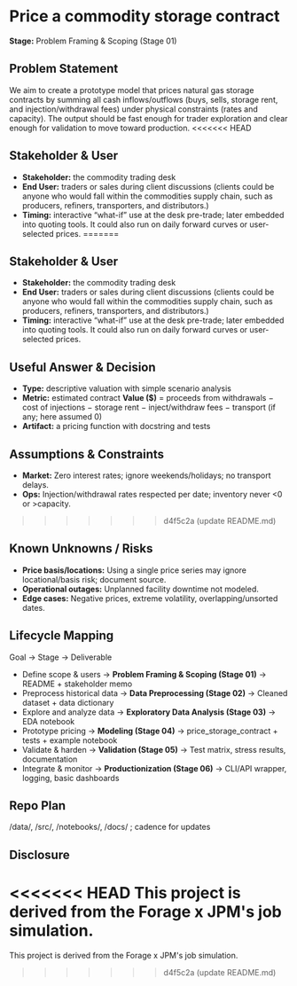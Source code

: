 # Price a commodity storage contract

**Stage:** Problem Framing \& Scoping (Stage 01)

## Problem Statement

We aim to create a prototype model that prices natural gas storage contracts by summing all cash inflows/outflows (buys, sells, storage rent, and injection/withdrawal fees) under physical constraints (rates and capacity). The output should be fast enough for trader exploration and clear enough for validation to move toward production.
<<<<<<< HEAD
## Stakeholder & User
- **Stakeholder:** the commodity trading desk  
- **End User:** traders or sales during client discussions (clients could be anyone who would fall within the commodities supply chain, such as producers, refiners, transporters, and distributors.)  
- **Timing:** interactive “what-if” use at the desk pre-trade; later embedded into quoting tools. It could also run on daily forward curves or user-selected prices.
=======

## Stakeholder \& User

* **Stakeholder:** the commodity trading desk
* **End User:** traders or sales during client discussions (clients could be anyone who would fall within the commodities supply chain, such as producers, refiners, transporters, and distributors.)
* **Timing:** interactive “what-if” use at the desk pre-trade; later embedded into quoting tools. It could also run on daily forward curves or user-selected prices.

## Useful Answer \& Decision

* **Type:** descriptive valuation with simple scenario analysis
* **Metric:** estimated contract **Value ($)** = proceeds from withdrawals − cost of injections − storage rent − inject/withdraw fees − transport (if any; here assumed 0)
* **Artifact:** a pricing function with docstring and tests

## Assumptions \& Constraints

* **Market:** Zero interest rates; ignore weekends/holidays; no transport delays.
* **Ops:** Injection/withdrawal rates respected per date; inventory never <0 or >capacity.
>>>>>>> d4f5c2a (update README.md)

## Known Unknowns / Risks

* **Price basis/locations:** Using a single price series may ignore locational/basis risk; document source.
* **Operational outages:** Unplanned facility downtime not modeled.
* **Edge cases:** Negative prices, extreme volatility, overlapping/unsorted dates.

## Lifecycle Mapping

Goal → Stage → Deliverable

* Define scope \& users → **Problem Framing \& Scoping (Stage 01)** → README + stakeholder memo
* Preprocess historical data → **Data Preprocessing (Stage 02)** → Cleaned dataset + data dictionary
* Explore and analyze data → **Exploratory Data Analysis (Stage 03)** → EDA notebook
* Prototype pricing → **Modeling (Stage 04)** → price\_storage\_contract + tests + example notebook
* Validate \& harden → **Validation (Stage 05)** → Test matrix, stress results, documentation
* Integrate \& monitor → **Productionization (Stage 06)** → CLI/API wrapper, logging, basic dashboards

## Repo Plan

/data/, /src/, /notebooks/, /docs/ ; cadence for updates

## Disclosure
<<<<<<< HEAD
This project is derived from the Forage x JPM's job simulation.
=======

This project is derived from the Forage x JPM's job simulation.

>>>>>>> d4f5c2a (update README.md)
